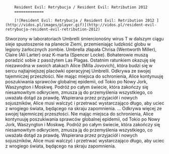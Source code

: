 
        Resident Evil: Retrybucja / Resident Evil: Retribution 2012 
        =============
        
        [![Resident Evil: Retrybucja / Resident Evil: Retribution 2012 ](http://vidos.pl/images/player.gif)](http://vidos.pl/resident-evil-retrybucja-resident-evil-retribution-2012)
        
        
 Stworzony w laboratoriach Umbrelli śmiercionośny wirus T w dalszym ciągu sieje spustoszenie na planecie Ziemi, przemieniając ludzkość globu w legiony żarłocznych zombie. Umbrella złapała Chrisa (Wentworth Miller), Claire (Ali Larter) oraz K-marta (Spencer Locke). Bohaterowie muszą poradzić sobie z pasożytem Las Plagas. Ostatnim ratunkiem okazuję się niezawodna w swoich atakach Alice (Milla Jovovich), która budzi się w sercu najtajniejszej placówki operacyjnej Umbrelli. Odkrywa  ze swojej tajemniczej przeszłości. Nie mając miejsca do schronienia, Alice kontynuuję poszukiwania sprawców globalnej epidemii, od Tokio po Nowy Jork, Waszyngton i Moskwę. Podróż po całym świecie, która zakończy się niesamowitym odkryciem, zmusza ją do przemyślenia wszystkiego, co uważała dotąd za prawdę. Wspierana przez przyjaciół i nowych sojuszników, Alice musi walczyć i przetrwać wystarczająco długo, aby uciec z wrogiego świata, będącego na skraju zapomnienia.   ... Odkrywa więcej ze swojej tajemniczej przeszłości. Nie mając miejsca do schronienia, Alice kontynuuję poszukiwania sprawców globalnej epidemii, od Tokio po Nowy Jork, Waszyngton i Moskwę. Podróż po całym świecie, która zakończy się niesamowitym odkryciem, zmusza ją do przemyślenia wszystkiego, co uważała dotąd za prawdę. Wspierana przez przyjaciół i nowych sojuszników, Alice musi walczyć i przetrwać wystarczająco długo, aby uciec z wrogiego świata, będącego na skraju zapomnienia.
    